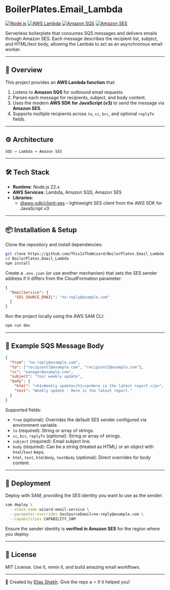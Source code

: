 # BoilerPlates.Email_Lambda

[![Node.js](https://img.shields.io/badge/Node.js-22.x-green?logo=node.js)](https://nodejs.org)
[![AWS Lambda](https://img.shields.io/badge/AWS-Lambda-orange?logo=awslambda)](https://aws.amazon.com/lambda/)
[![Amazon SQS](https://img.shields.io/badge/AWS-SQS-FF9900?logo=amazonaws)](https://aws.amazon.com/sqs/)
[![Amazon SES](https://img.shields.io/badge/AWS-SES-3981BF?logo=amazonses)](https://aws.amazon.com/ses/)

Serverless boilerplate that consumes SQS messages and delivers emails through Amazon SES. Each message describes the recipient list, subject, and HTML/text body, allowing the Lambda to act as an asynchronous email worker.

---

## 📖 Overview

This project provides an **AWS Lambda function** that:

1. Listens to **Amazon SQS** for outbound email requests.
2. Parses each message for recipients, subject, and body content.
3. Uses the modern **AWS SDK for JavaScript (v3)** to send the message via **Amazon SES**.
4. Supports multiple recipients across `to`, `cc`, `bcc`, and optional `replyTo` fields.

---

## ⚙️ Architecture

```
SQS → Lambda → Amazon SES
```

---

## 🛠 Tech Stack

- **Runtime**: Node.js 22.x
- **AWS Services**: Lambda, Amazon SQS, Amazon SES
- **Libraries**:
  - [@aws-sdk/client-ses](https://github.com/aws/aws-sdk-js-v3) – lightweight SES client from the AWS SDK for JavaScript v3

---

## 📦 Installation & Setup

Clone the repository and install dependencies:

```bash
git clone https://github.com/ThisIsTheWizard/BoilerPlates.Email_Lambda.git
cd BoilerPlates.Email_Lambda
npm install
```

Create a `.env.json` (or use another mechanism) that sets the SES sender address if it differs from the CloudFormation parameter:

```json
{
  "EmailService": {
    "SES_SOURCE_EMAIL": "no-reply@example.com"
  }
}
```

Run the project locally using the AWS SAM CLI:

```bash
npm run dev
```

---

## 📩 Example SQS Message Body

```json
{
  "from": "no-reply@example.com",
  "to": ["recipient1@example.com", "recipient2@example.com"],
  "cc": "manager@example.com",
  "subject": "Your weekly update",
  "body": {
    "html": "<h1>Weekly update</h1><p>Here is the latest report.</p>",
    "text": "Weekly update - Here is the latest report."
  }
}
```

Supported fields:

- `from` (optional): Overrides the default SES sender configured via environment variable.
- `to` (required): String or array of strings.
- `cc`, `bcc`, `replyTo` (optional): String or array of strings.
- `subject` (required): Email subject line.
- `body` (required): Can be a string (treated as HTML) or an object with `html`/`text` keys.
- `html`, `text`, `htmlBody`, `textBody` (optional): Direct overrides for body content.

---

## 🚀 Deployment

Deploy with SAM, providing the SES identity you want to use as the sender:

```bash
sam deploy \
  --stack-name wizard-email-service \
  --parameter-overrides SesSourceEmail=no-reply@example.com \
  --capabilities CAPABILITY_IAM
```

Ensure the sender identity is **verified in Amazon SES** for the region where you deploy.

---

## 📝 License

MIT License. Use it, remix it, and build amazing email workflows.

---

👋 Created by [Elias Shekh](https://sheikhthewizard.world). Give the repo a ⭐ if it helped you!
